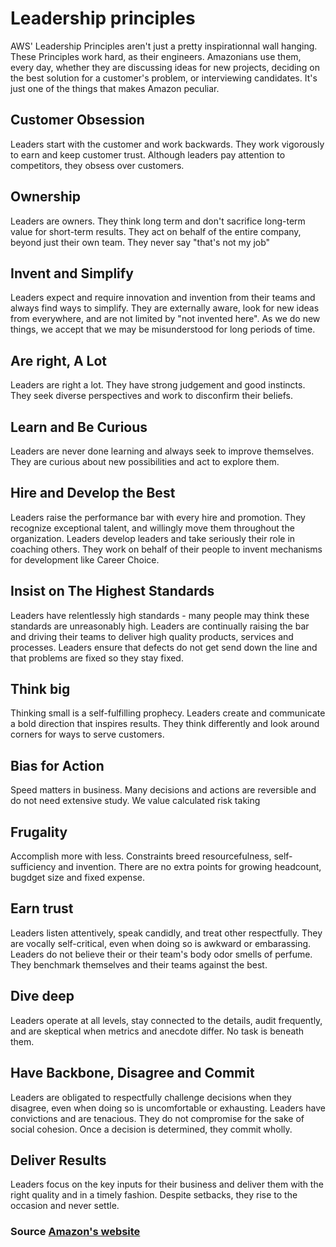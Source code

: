 # Leadership principles

AWS' Leadership Principles aren't just a pretty inspirationnal wall hanging. These Principles work hard, as their engineers. Amazonians use them, every day, whether they are discussing ideas for new projects, deciding on the best solution for a customer's problem, or interviewing candidates. It's just one of the things that makes Amazon peculiar.

## Customer Obsession
Leaders start with the customer and work backwards. They work vigorously to earn and keep customer trust. Although leaders pay attention to competitors, they obsess over customers.

## Ownership
Leaders are owners. They think long term and don't sacrifice long-term value for short-term results. They act on behalf of the entire company, beyond just their own team. They never say "that's not my job"

## Invent and Simplify
Leaders expect and require innovation and invention from their teams and always find ways to simplify. They are externally aware, look for new ideas from everywhere, and are not limited by "not invented here". As we do new things, we accept that we may be misunderstood for long periods of time.

## Are right, A Lot
Leaders are right a lot. They have strong judgement and good instincts. They seek diverse perspectives and work to disconfirm their beliefs.

## Learn and Be Curious
Leaders are never done learning and always seek to improve themselves. They are curious about new possibilities and act to explore them.

## Hire and Develop the Best
Leaders raise the performance bar with every hire and promotion. They recognize exceptional talent, and willingly move them throughout the organization. Leaders develop leaders and take seriously their role in coaching others. They work on behalf of their people to invent mechanisms for development like Career Choice.

## Insist on The Highest Standards
Leaders have relentlessly high standards - many people may think these standards are unreasonably high. Leaders are continually raising the bar and driving their teams to deliver high quality products, services and processes. Leaders ensure that defects do not get send down the line and that problems are fixed so they stay fixed.

## Think big
Thinking small is a self-fulfilling prophecy. Leaders create and communicate a bold direction that inspires results. They think differently and look around corners for ways to serve customers.

## Bias for Action
Speed matters in business. Many decisions and actions are reversible and do not need extensive study. We value calculated risk taking

## Frugality
Accomplish more with less. Constraints breed resourcefulness, self-sufficiency and invention. There are no extra points for growing headcount, bugdget size and fixed expense.

## Earn trust
Leaders listen attentively, speak candidly, and treat other respectfully. They are vocally self-critical, even when doing so is awkward or embarassing. Leaders do not believe their or their team's body odor smells of perfume. They benchmark themselves and their teams against the best.

## Dive deep
Leaders operate at all levels, stay connected to the details, audit frequently, and are skeptical when metrics and anecdote differ. No task is beneath them.

## Have Backbone, Disagree and Commit
Leaders are obligated to respectfully challenge decisions when they disagree, even when doing so is uncomfortable or exhausting. Leaders have convictions and are tenacious. They do not compromise for the sake of social cohesion. Once a decision is determined, they commit wholly.

## Deliver Results
Leaders focus on the key inputs for their business and deliver them with the right quality and in a timely fashion. Despite setbacks, they rise to the occasion and never settle.

### Source [Amazon's website](https://www.amazon.jobs/principles)